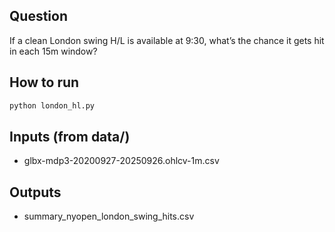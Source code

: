 ## Question
If a clean London swing H/L is available at 9:30, what’s the chance it gets hit in each 15m window?

## How to run
```bash
python london_hl.py
```

## Inputs (from data/)
- glbx-mdp3-20200927-20250926.ohlcv-1m.csv

## Outputs
- summary_nyopen_london_swing_hits.csv






